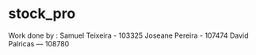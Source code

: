 # stock_pro

Work done by :
Samuel Teixeira - 103325
Joseane Pereira - 107474
David Palricas — 108780
